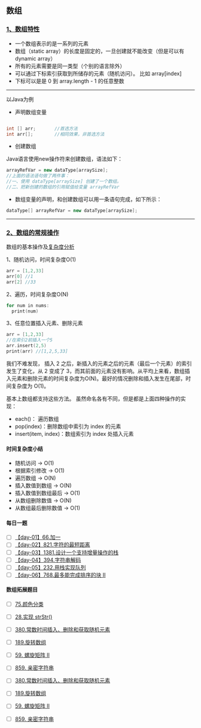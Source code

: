 ## 数组
### [1、数组特性](https://github.com/leetcode-pp/91alg-2/blob/master/lecture/basic-01.md)
- 一个数组表示的是一系列的元素
- 数组（static array）的长度是固定的，一旦创建就不能改变（但是可以有 dynamic array）
- 所有的元素需要是同一类型（个别的语言除外）
- 可以通过下标索引获取到所储存的元素（随机访问）。 比如 array[index]
- 下标可以是是 0 到 array.length - 1 的任意整数


****
以Java为例

- 声明数组变量

```java

int [] arr;       //首选方法
int arr[];        //相同效果，非首选方法
```

- 创建数组

Java语言使用new操作符来创建数组，语法如下：
```java
arrayRefVar = new dataType[arraySize];
//上面的语法语句做了两件事：
//一、使用 dataType[arraySize] 创建了一个数组。
//二、把新创建的数组的引用赋值给变量 arrayRefVar
```

- 数组变量的声明，和创建数组可以用一条语句完成，如下所示：
```java
dataType[] arrayRefVar = new dataType[arraySize];
```
*****


### [2、数组的常规操作]()
数组的基本操作及[复杂度分析](https://blog.csdn.net/qq_35478489/article/details/98482371)

1、随机访问，时间复杂度O(1)
```c
arr = [1,2,33]
arr[0] //1
arr[2] //33
```
2、遍历，时间复杂度O(N)
```c
for num in nums:
  print(num)
```
3、任意位置插入元素、删除元素
```c
arr = [1,2,33]
//在索引2前插入一个5
arr.insert(2,5)
print(arr) //[1,2,5,33]
```
我们不难发现， 插入 2 之后，新插入的元素之后的元素（最后一个元素）的索引发生了变化，从 2 变成了 3，而其前面的元素没有影响。从平均上来看，数组插入元素和删除元素的时间复杂度为O(N)。最好的情况删除和插入发生在尾部，时间复杂度为 O(1)。

基本上数组都支持这些方法。 虽然命名各有不同，但是都是上面四种操作的实现：
- each()： 遍历数组
- pop(index)：删除数组中索引为 index 的元素
- insert(item, index)：数组索引为 index 处插入元素

 #### 时间复杂度小结 
- 随机访问 -> O(1)
- 根据索引修改 -> O(1)
- 遍历数组 -> O(N)
- 插入数值到数组 -> O(N)
- 插入数值到数组最后 -> O(1)
- 从数组删除数值 -> O(N)
- 从数组最后删除数值 -> O(1)


#### 每日一题

- [ ]  [【day-01】66.加一](https://github.com/suukii/91-days-algorithm/blob/master/basic/array-stack-queue/01.plus-one.md)
- [ ]  [【day-02】821.字符的最短距离](https://github.com/suukii/91-days-algorithm/blob/master/basic/array-stack-queue/02.shortest-distance-to-a-character.md)
- [ ]  [【day-03】1381.设计一个支持增量操作的栈](https://github.com/suukii/91-days-algorithm/blob/master/basic/array-stack-queue/03.design-a-stack-with-increment-operation.md)
- [ ]  [【day-04】394.字符串解码](https://github.com/suukii/91-days-algorithm/blob/master/basic/array-stack-queue/04.decode-string.md)
- [ ]  [【day-05】232.用栈实现队列](https://github.com/suukii/91-days-algorithm/blob/master/basic/array-stack-queue/05.implement-queue-using-stacks.md)
- [ ]  [【day-06】768.最多能完成排序的块 II](https://github.com/suukii/91-days-algorithm/blob/master/basic/array-stack-queue/06.max-chunks-to-make-sorted-ii.md)

#### 数组拓展题目

- [ ]  [75.颜色分类](https://github.com/suukii/91-days-algorithm/blob/master/basic/array-stack-queue/ext-sort-colors.md)
- [ ]  [28.实现 strStr()](https://github.com/suukii/91-days-algorithm/blob/master/basic/array-stack-queue/ext-implement-strstr.md)
- [ ]  [380.常数时间插入、删除和获取随机元素](https://github.com/suukii/91-days-algorithm/blob/master/basic/array-stack-queue/ext-insert-delete-getrandom-o1.md)
- [ ]  [189.旋转数组](https://github.com/suukii/91-days-algorithm/blob/master/basic/array-stack-queue/ext-rotate-array.md)
- [ ]  [59. 螺旋矩阵 II](https://leetcode-cn.com/problems/spiral-matrix-ii/)
- [ ]  [859. 亲密字符串](https://leetcode-cn.com/problems/buddy-strings/)

- [ ]  [380.常数时间插入、删除和获取随机元素](https://github.com/suukii/91-days-algorithm/blob/master/basic/array-stack-queue/ext-insert-delete-getrandom-o1.md)
- [ ]  [189.旋转数组](https://github.com/suukii/91-days-algorithm/blob/master/basic/array-stack-queue/ext-rotate-array.md)
- [ ]  [59. 螺旋矩阵 II](https://leetcode-cn.com/problems/spiral-matrix-ii/)
- [ ]  [859. 亲密字符串](https://leetcode-cn.com/problems/buddy-strings/)
